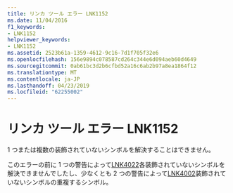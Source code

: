 ```yaml
---
title: リンカ ツール エラー LNK1152
ms.date: 11/04/2016
f1_keywords:
- LNK1152
helpviewer_keywords:
- LNK1152
ms.assetid: 2523b61a-1359-4612-9c16-7d1f705f32e6
ms.openlocfilehash: 156e9894c078587cd264c344e6d094aeb60d4649
ms.sourcegitcommit: 0ab61bc3d2b6cfbd52a16c6ab2b97a8ea1864f12
ms.translationtype: MT
ms.contentlocale: ja-JP
ms.lasthandoff: 04/23/2019
ms.locfileid: "62255002"
---
```

# <a name="linker-tools-error-lnk1152"></a>リンカ ツール エラー LNK1152

1 つまたは複数の装飾されていないシンボルを解決することはできません。

このエラーの前に 1 つの警告によって[LNK4022](../../error-messages/tool-errors/linker-tools-warning-lnk4022.md)各装飾されていないシンボルを解決できませんでしたし、少なくとも 2 つの警告によって[LNK4002](../../error-messages/tool-errors/linker-tools-warning-lnk4002.md)装飾されていないシンボルの重複するシンボル。